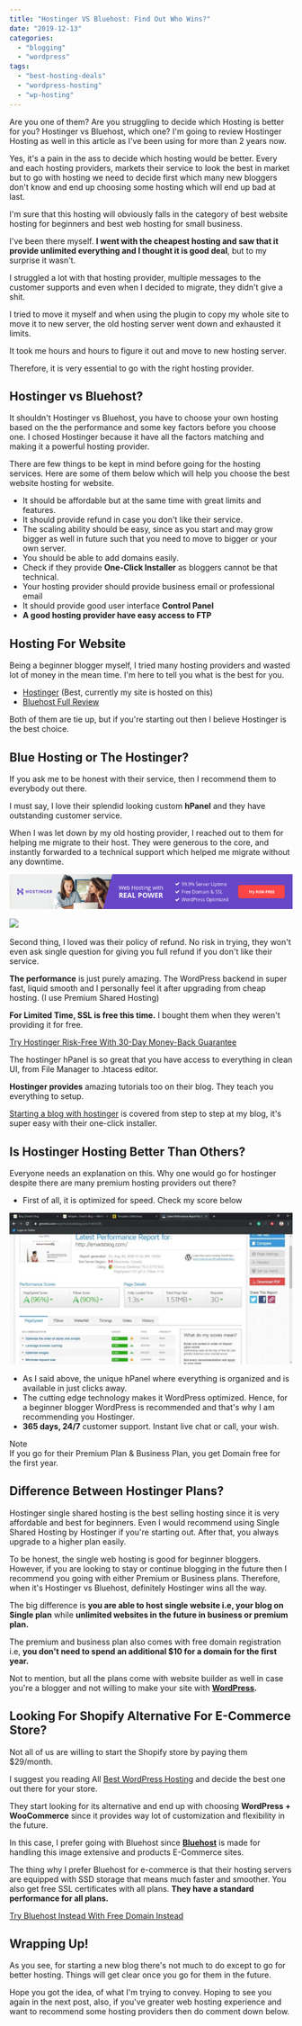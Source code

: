 ```yaml
---
title: "Hostinger VS Bluehost: Find Out Who Wins?"
date: "2019-12-13"
categories: 
  - "blogging"
  - "wordpress"
tags: 
  - "best-hosting-deals"
  - "wordpress-hosting"
  - "wp-hosting"
---
```


Are you one of them? Are you struggling to decide which Hosting is better for you? Hostinger vs Bluehost, which one? I'm going to review Hostinger Hosting as well in this article as I've been using for more than 2 years now.

Yes, it's a pain in the ass to decide which hosting would be better. Every and each hosting providers, markets their service to look the best in market but to go with hosting we need to decide first which many new bloggers don't know and end up choosing some hosting which will end up bad at last. 

I'm sure that this hosting will obviously falls in the category of best website hosting for beginners and best web hosting for small business.

I've been there myself. **I went with the cheapest hosting and saw that it provide unlimited everything and I thought it is good deal**, but to my surprise it wasn't.

I struggled a lot with that hosting provider, multiple messages to the customer supports and even when I decided to migrate, they didn't give a shit. 

I tried to move it myself and when using the plugin to copy my whole site to move it to new server, the old hosting server went down and exhausted it limits. 

It took me hours and hours to figure it out and move to new hosting server.

Therefore, it is very essential to go with the right hosting provider.

## Hostinger vs Bluehost?

It shouldn't Hostinger vs Bluehost, you have to choose your own hosting based on the the performance and some key factors before you choose one. I chosed Hostinger because it have all the factors matching and making it a powerful hosting provider.

There are few things to be kept in mind before going for the hosting services. Here are some of them below which will help you choose the best website hosting for website.

- It should be affordable but at the same time with great limits and features.
- It should provide refund in case you don't like their service.
- The scaling ability should be easy, since as you start and may grow bigger as well in future such that you need to move to bigger or your own server.
- You should be able to add domains easily.
- Check if they provide **One-Click Installer** as bloggers cannot be that technical.
- Your hosting provider should provide business email or professional email
- It should provide good user interface **Control Panel**
- **A good hosting provider have easy access to FTP**

## Hosting For Website

Being a beginner blogger myself, I tried many hosting providers and wasted lot of money in the mean time. I'm here to tell you what is the best for you.

- [Hostinger](https://sastaeinstein.com/go/hostinger/) (Best, currently my site is hosted on this)
- [Bluehost Full Review](https://sastaeinstein.com/what-no-one-tells-you-about-bluehost/)

Both of them are tie up, but if you're starting out then I believe Hostinger is the best choice. 

## Blue Hosting or The Hostinger?

If you ask me to be honest with their service, then I recommend them to everybody out there.

I must say, I love their splendid looking custom **hPanel** and they have outstanding customer service. 

When I was let down by my old hosting provider, I reached out to them for helping me migrate to their host. They were generous to the core, and instantly forwarded to a technical support which helped me migrate without any downtime.

[![](images/20190913194650-en-728x90.png)](https://www.hostg.xyz/SH2Hf?file_id=1058)

![](https://www.hostg.xyz/aff_i?offer_id=6&file_id=1058&aff_id=20066&url_id=18&tiny_url=1)

Second thing, I loved was their policy of refund. No risk in trying, they won't even ask single question for giving you full refund if you don't like their service.

**The performance** is just purely amazing. The WordPress backend in super fast, liquid smooth and I personally feel it after upgrading from cheap hosting. (I use Premium Shared Hosting)

**For Limited Time, SSL is free this time.** I bought them when they weren't providing it for free.

[Try Hostinger Risk-Free With 30-Day Money-Back Guarantee](https://sastaeinstein.com/go/hostinger)

The hostinger hPanel is so great that you have access to everything in clean UI, from File Manager to .htacess editor.

**Hostinger provides** amazing tutorials too on their blog. They teach you everything to setup.

[Starting a blog with hostinger](https://sastaeinstein.com/start-blog-in-india/) is covered from step to step at my blog, it's super easy with their one-click installer.

## Is Hostinger Hosting Better Than Others?

Everyone needs an explanation on this. Why one would go for hostinger despite there are many premium hosting providers out there? 

- First of all, it is optimized for speed. Check my score below

![](images/Gtmetrix-1024x546.jpg)

- As I said above, the unique hPanel where everything is organized and is available in just clicks away. 
- The cutting edge technology makes it WordPress optimized. Hence, for a beginner blogger WordPress is recommended and that's why I am recommending you Hostinger.
- **365 days, 24/7** customer support. Instant live chat or call, your wish.

Note  
If you go for their Premium Plan & Business Plan, you get Domain free for the first year.  

## Difference Between Hostinger Plans?

Hostinger single shared hosting is the best selling hosting since it is very affordable and best for beginners. Even I would recommend using Single Shared Hosting by Hostinger if you're starting out. After that, you always upgrade to a higher plan easily.

To be honest, the single web hosting is good for beginner bloggers. However, if you are looking to stay or continue blogging in the future then I recommend you going with either Premium or Business plans. Therefore, when it's Hostinger vs Bluehost, definitely Hostinger wins all the way.

The big difference is **you are able to host single website i.e, your blog on Single plan** while **unlimited websites in the future in business or premium plan.**

The premium and business plan also comes with free domain registration i.e, **you don't need to spend an additional $10 for a domain for the first year.**

Not to mention, but all the plans come with website builder as well in case you're a blogger and not willing to make your site with **[WordPress](https://sastaeinstein.com/facts-about-wordpress/).**

## Looking For Shopify Alternative For E-Commerce Store?

Not all of us are willing to start the Shopify store by paying them $29/month. 

I suggest you reading All [Best WordPress Hosting](https://www.bloggingjoy.com/best-wordpress-hosting-reviews/) and decide the best one out there for your store.

They start looking for its alternative and end up with choosing **WordPress + WooCommerce** since it provides way lot of customization and flexibility in the future.

In this case, I prefer going with Bluehost since [**Bluehost**](https://sastaeinstein.com/go/bluehost/) is made for handling this image extensive and products E-Commerce sites.

The thing why I prefer Bluehost for e-commerce is that their hosting servers are equipped with SSD storage that means much faster and smoother. You also get free SSL certificates with all plans. **They have a standard performance for all plans.**

[Try Bluehost Instead With Free Domain Instead](https://sastaeinstein.com/go/bluehost)

## Wrapping Up!

As you see, for starting a new blog there's not much to do except to go for better hosting. Things will get clear once you go for them in the future. 

Hope you got the idea, of what I'm trying to convey. Hoping to see you again in the next post, also, if you've greater web hosting experience and want to recommend some hosting providers then do comment down below.
